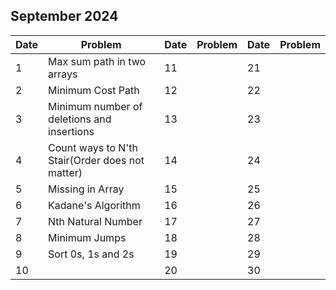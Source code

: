 ## September 2024

| Date | Problem                                         | Date | Problem | Date | Problem |
| ---- | ----------------------------------------------- | ---- | ------- | ---- | ------- |
| 1    | Max sum path in two arrays                      | 11   |         | 21   |         |
| 2    | Minimum Cost Path                               | 12   |         | 22   |         |
| 3    | Minimum number of deletions and insertions      | 13   |         | 23   |         |
| 4    | Count ways to N'th Stair(Order does not matter) | 14   |         | 24   |         |
| 5    | Missing in Array                                | 15   |         | 25   |         |
| 6    | Kadane's Algorithm                              | 16   |         | 26   |         |
| 7    | Nth Natural Number                              | 17   |         | 27   |         |
| 8    | Minimum Jumps                                   | 18   |         | 28   |         |
| 9    | Sort 0s, 1s and 2s                              | 19   |         | 29   |         |
| 10   |                                                 | 20   |         | 30   |         |
